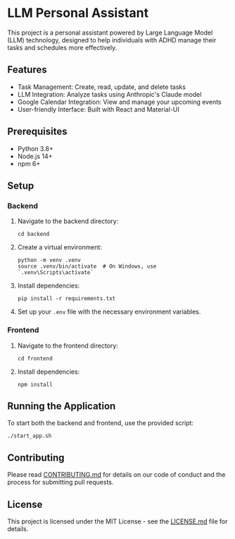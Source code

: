 # LLM Personal Assistant

This project is a personal assistant powered by Large Language Model (LLM) technology, designed to help individuals with ADHD manage their tasks and schedules more effectively.

## Features

- Task Management: Create, read, update, and delete tasks
- LLM Integration: Analyze tasks using Anthropic's Claude model
- Google Calendar Integration: View and manage your upcoming events
- User-friendly Interface: Built with React and Material-UI

## Prerequisites

- Python 3.8+
- Node.js 14+
- npm 6+

## Setup

### Backend

1. Navigate to the backend directory:
   ```
   cd backend
   ```

2. Create a virtual environment:
   ```
   python -m venv .venv
   source .venv/bin/activate  # On Windows, use `.venv\Scripts\activate`
   ```

3. Install dependencies:
   ```
   pip install -r requirements.txt
   ```

4. Set up your `.env` file with the necessary environment variables.

### Frontend

1. Navigate to the frontend directory:
   ```
   cd frontend
   ```

2. Install dependencies:
   ```
   npm install
   ```

## Running the Application

To start both the backend and frontend, use the provided script:

```
./start_app.sh
```

## Contributing

Please read [CONTRIBUTING.md](CONTRIBUTING.md) for details on our code of conduct and the process for submitting pull requests.

## License

This project is licensed under the MIT License - see the [LICENSE.md](LICENSE.md) file for details.